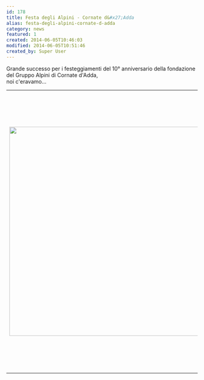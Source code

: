 ```yaml
---
id: 178
title: Festa degli Alpini - Cornate d&#x27;Adda
alias: festa-degli-alpini-cornate-d-adda
category: news
featured: 1
created: 2014-06-05T10:46:03
modified: 2014-06-05T10:51:46
created_by: Super User
---
```

<p>
 Grande successo per i festeggiamenti del 10° anniversario della fondazione del Gruppo Alpini di Cornate d'Adda,
 <br/>
 noi c'eravamo...
</p>
<table border="0" style="margin: 0;">
 <tbody>
  <tr>
   <td rowspan="2">
    <a href="images/stories/2014-Cornate-3.JPG" target="_blank">
     <img border="0" height="552" src="images/stories/2014-Cornate-3.JPG" style="float: left;"/>
    </a>
   </td>
   <td>
    <a href="images/stories/2014-Cornate-1.JPG" target="_blank">
     <img border="0" src="images/stories/2014-Cornate-1.JPG" style="float: left;" width="367"/>
    </a>
   </td>
  </tr>
  <tr>
   <td>
    <a href="images/stories/2014-Cornate-2.JPG" target="_blank">
     <img border="0" src="images/stories/2014-Cornate-2.JPG" style="float: left;" width="367"/>
    </a>
   </td>
  </tr>
 </tbody>
</table>
